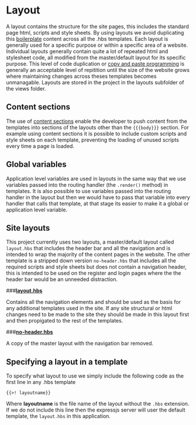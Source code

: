 # Layout
A layout contains the structure for the site pages, this includes the standard page html, scripts and style sheets. By using layouts we avoid duplicating this [boilerplate](https://en.wikipedia.org/wiki/Boilerplate_code) content across all the .hbs templates. Each layout is generally used for a specific purpose or within a specific area of a website. Individual layouts generally contain quite a lot of repeated html and stylesheet code, all modified from the master/default layout for its specific purpose. This level of code duplication or [copy and paste programming](http://wiki.c2.com/?CopyAndPasteProgramming) is generally an acceptable level of repitition until the size of the website grows where maintaining changes across theses templates becomes unmanagable. Layouts are stored in the project in the layouts subfolder of the views folder.

## Content sections
The use of [content sections]() enable the developer to push content from the templates into sections of the layouts other than the `{{{body}}}` section. For example using content sections it is possible to include custom scripts and style sheets on each template, preventing the loading of unused scripts every time a page is loaded. 

## Global variables
Application level variables are used in layouts in the same way that we use variables passed into the routing handler (the `.render()` method) in templates. It is also possible to use variables passed into the routing handler in the layout but then we would have to pass that variable into every handler that calls that template, at that stage its easier to make it a global or application level variable.

## Site layouts
This project currently uses two layouts, a master/default layout called `layout.hbs` that includes the header bar and all the navigation and is intended to wrap the majority of the content pages in the website. The other template is a stripped down version `no-header.hbs` that includes all the required scripts and style sheets but does not contain a navigation header, this is intended to be used on the register and login pages where the the header bar would be an unneeded distraction.

###**[layout.hbs]()**

Contains all the navigation elements and should be used as the basis for any additional templates used in the site. If any site structural or html changes need to be made to the site they should be made in this layout first and then propigated to the rest of the templates. 

###**[no-header.hbs]()**

A copy of the master layout with the navigation bar removed. 

## Specifying a layout in a template
To specify what layout to use we simply include the following code as the first line in any .hbs template
```
{{>! layoutname}}
```
Where **layoutname** is the file name of the layout without the `.hbs` extension. If we do not include this line then the expressjs server will user the default template, the `layout.hbs` in this application.
